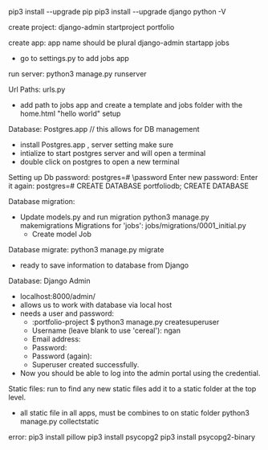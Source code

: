 pip3 install --upgrade pip
pip3 install --upgrade django
python -V

create project:
django-admin startproject portfolio

create app: app name should be plural
django-admin startapp jobs
- go to settings.py to add jobs app

run server:
python3 manage.py runserver

Url Paths:
urls.py 
- add path to jobs app and create a template and jobs folder with the home.html "hello world" setup

Database: Postgres.app // this allows for DB management 
- install Postgres.app , server setting make sure 
- intialize to start postgres server and will open a terminal
- double click on  postgres to open a new terminal

Setting up Db password:
postgres=# \password
Enter new password: 
Enter it again: 
postgres=# CREATE DATABASE portfoliodb;
CREATE DATABASE

Database migration:
- Update models.py and run migration
 python3 manage.py makemigrations 
Migrations for 'jobs':
  jobs/migrations/0001_initial.py
    - Create model Job

Database migrate:
python3 manage.py migrate
- ready to save information to database from Django

Database: Django Admin
- localhost:8000/admin/
- allows us to work with database via local host
- needs a user and password:
    - :portfolio-project $ python3 manage.py createsuperuser
    - Username (leave blank to use 'cereal'): ngan
    - Email address:                
    - Password: 
    - Password (again): 
    - Superuser created successfully.
- Now you should be able to log into the admin portal using the credential. 

Static files: run to find any new static files add it to a static folder at the top level.
- all static file in all apps, must be combines to on static folder
python3 manage.py collectstatic


error:
pip3 install pillow
pip3 install psycopg2
pip3 install psycopg2-binary